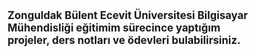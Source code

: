 ## Zonguldak Bülent Ecevit Üniversitesi Bilgisayar Mühendisliği eğitimim sürecince yaptığım projeler, ders notları ve ödevleri bulabilirsiniz.
